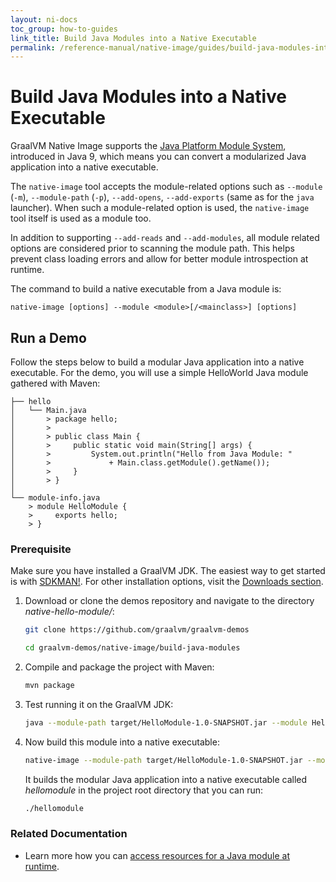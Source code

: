 ```yaml
---
layout: ni-docs
toc_group: how-to-guides
link_title: Build Java Modules into a Native Executable
permalink: /reference-manual/native-image/guides/build-java-modules-into-native-executable/
---
```


# Build Java Modules into a Native Executable

GraalVM Native Image supports the [Java Platform Module System](https://www.oracle.com/uk/corporate/features/understanding-java-9-modules.html), introduced in Java 9, which means you can convert a modularized Java application into a native executable. 

The `native-image` tool accepts the module-related options such as `--module` (`-m`), `--module-path` (`-p`), `--add-opens`, `--add-exports` (same as for the `java` launcher). 
When such a module-related option is used, the `native-image` tool itself is used as a module too.
 
In addition to supporting `--add-reads` and `--add-modules`, all module related options are considered prior to scanning the module path. 
This helps prevent class loading errors and allow for better module introspection at runtime.

The command to build a native executable from a Java module is:
```shell
native-image [options] --module <module>[/<mainclass>] [options]
```

## Run a Demo

Follow the steps below to build a modular Java application into a native executable.
For the demo, you will use a simple HelloWorld Java module gathered with Maven:

```
├── hello
│   └── Main.java
│       > package hello;
│       > 
│       > public class Main {
│       >     public static void main(String[] args) {
│       >         System.out.println("Hello from Java Module: "
│       >             + Main.class.getModule().getName());
│       >     }
│       > }
│
└── module-info.java
    > module HelloModule {
    >     exports hello;
    > }
```

### Prerequisite 
Make sure you have installed a GraalVM JDK.
The easiest way to get started is with [SDKMAN!](https://sdkman.io/jdks#graal).
For other installation options, visit the [Downloads section](https://www.graalvm.org/downloads/).

1. Download or clone the demos repository and navigate to the directory _native-hello-module/_:
    ```bash
    git clone https://github.com/graalvm/graalvm-demos
    ```
    ```bash
    cd graalvm-demos/native-image/build-java-modules
    ```

2. Compile and package the project with Maven:
    ```bash
    mvn package
    ```

3. Test running it on the GraalVM JDK:
    ```bash
    java --module-path target/HelloModule-1.0-SNAPSHOT.jar --module HelloModule
    ```

4. Now build this module into a native executable:
    ```bash
    native-image --module-path target/HelloModule-1.0-SNAPSHOT.jar --module HelloModule
    ```

    It builds the modular Java application into a native executable called _hellomodule_ in the project root directory that you can run:
    ```bash
    ./hellomodule
    ```

### Related Documentation

- Learn more how you can [access resources for a Java module at runtime](../ReachabilityMetadata.md#resources-in-java-modules).